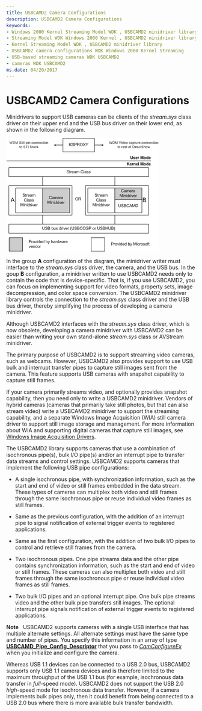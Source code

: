```yaml
---
title: USBCAMD2 Camera Configurations
description: USBCAMD2 Camera Configurations
keywords:
- Windows 2000 Kernel Streaming Model WDK , USBCAMD2 minidriver library
- Streaming Model WDK Windows 2000 Kernel , USBCAMD2 minidriver library
- Kernel Streaming Model WDK , USBCAMD2 minidriver library
- USBCAMD2 camera configurations WDK Windows 2000 Kernel Streaming
- USB-based streaming cameras WDK USBCAMD2
- cameras WDK USBCAMD2
ms.date: 04/20/2017
---
```


# USBCAMD2 Camera Configurations


Minidrivers to support USB cameras can be clients of the *stream.sys* class driver on their upper end and the USB bus driver on their lower end, as shown in the following diagram.

![diagram illustrating usb camera minidriver models.](images/usbimdev.png)

In the group **A** configuration of the diagram, the minidriver writer must interface to the *stream.sys* class driver, the camera, and the USB bus. In the goup **B** configuration, a minidriver written to use USBCAMD2 needs only to contain the code that is device-specific. That is, if you use USBCAMD2, you can focus on implementing support for video formats, property sets, image decompression, and color space conversion. The USBCAMD2 minidriver library controls the connection to the *stream.sys* class driver and the USB bus driver, thereby simplifying the process of developing a camera minidriver.

Although USBCAMD2 interfaces with the *stream.sys* class driver, which is now obsolete, developing a camera minidriver with USBCAMD2 can be easier than writing your own stand-alone *stream.sys* class or AVStream minidriver.

The primary purpose of USBCAMD2 is to support streaming video cameras, such as webcams. However, USBCAMD2 also provides support to use USB bulk and interrupt transfer pipes to capture still images sent from the camera. This feature supports USB cameras with snapshot capability to capture still frames.

If your camera primarily streams video, and optionally provides snapshot capability, then you need only to write a USBCAMD2 minidriver. Vendors of hybrid cameras (cameras that primarily take still photos, but that can also stream video) write a USBCAMD2 minidriver to support the streaming capability, and a separate Windows Image Acquisition (WIA) still camera driver to support still image storage and management. For more information about WIA and supporting digital cameras that capture still images, see [Windows Image Acquisition Drivers](../image/windows-image-acquisition-drivers.md).

The USBCAMD2 library supports cameras that use a combination of isochronous pipe(s), bulk I/O pipe(s) and/or an interrupt pipe to transfer data streams and control settings. USBCAMD2 supports cameras that implement the following USB pipe configurations:

-   A single isochronous pipe, with synchronization information, such as the start and end of video or still frames embedded in the data stream. These types of cameras can multiplex both video and still frames through the same isochronous pipe or reuse individual video frames as still frames.

-   Same as the previous configuration, with the addition of an interrupt pipe to signal notification of external trigger events to registered applications.

-   Same as the first configuration, with the addition of two bulk I/O pipes to control and retrieve still frames from the camera.

-   Two isochronous pipes. One pipe streams data and the other pipe contains synchronization information, such as the start and end of video or still frames. These cameras can also multiplex both video and still frames through the same isochronous pipe or reuse individual video frames as still frames.

-   Two bulk I/O pipes and an optional interrupt pipe. One bulk pipe streams video and the other bulk pipe transfers still images. The optional interrupt pipe signals notification of external trigger events to registered applications.

**Note**   USBCAMD2 supports cameras with a single USB interface that has multiple alternate settings. All alternate settings must have the same type and number of pipes. You specify this information in an array of type [**USBCAMD\_Pipe\_Config\_Descriptor**](/windows-hardware/drivers/ddi/usbcamdi/ns-usbcamdi-_pipe_config_descriptor) that you pass to [*CamConfigureEx*](/windows-hardware/drivers/ddi/usbcamdi/nc-usbcamdi-pcam_configure_routine_ex) when you initialize and configure the camera.

 

Whereas USB 1.1 devices can be connected to a USB 2.0 bus, USBCAMD2 supports only USB 1.1 camera devices and is therefore limited to the maximum throughput of the USB 1.1 bus (for example, isochronous data transfer in *full*-speed mode). USBCAMD2 does not support the USB 2.0 *high*-speed mode for isochronous data transfer. However, if a camera implements bulk pipes only, then it could benefit from being connected to a USB 2.0 bus where there is more available bulk transfer bandwidth.

 

